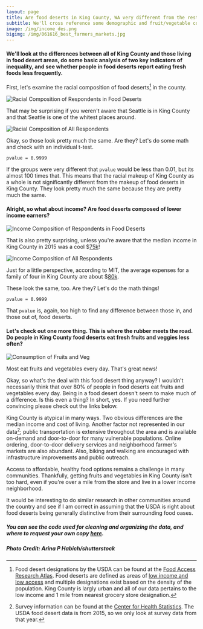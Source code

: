 ```yaml
---
layout: page
title: Are food deserts in King County, WA very different from the rest of King County?
subtitle: We'll cross reference some demographic and fruit/vegetable consumption data from behavioral health surveys conducted by the Center for Health Statistics, a Division of Disease Control and Health Statistics at the Washington State Department of Health, with information on food deserts from the USDA.
image: /img/income_des.png
bigimg: /img/061616_best_farmers_markets.jpg
---
```


#### We'll look at the differences between all of King County and those living in food desert areas, do some basic analysis of two key indicators of inequality, and see whether people in food deserts report eating fresh foods less frequently.

First, let's examine the racial composition of food deserts[^1] in 
the county.

![Racial Composition of Respondents in Food Deserts](/img/race_des.png)

That may be surprising if you weren't aware that Seattle is in 
King County and that Seattle is one of the whitest places around.

![Racial Composition of All Respondents](/img/race_total.png)

Okay, so those look pretty much the same. Are they? Let's do some 
math and check with an individual t-test.

`pvalue = 0.9999`

If the groups were very different that `pvalue` would be less than 
0.01, but its almost 100 times that. This means that the racial 
makeup of King County as a whole is not significantly different 
from the makeup of food deserts in King County. They look pretty 
much the same because they are pretty much the same.

#### Alright, so what about income? Are food deserts composed of lower income earners?

![Income Composition of Respondents in Food Deserts](/img/income_des.png)

That is also pretty surprising, unless you're aware that the 
median income in King County in 2015 was a cool 
$[75k](https://www.kingcounty.gov/independent/forecasting/King%20County%20Economic%20Indicators/Household%20Income.aspx)!

![Income Composition of All Respondents](/img/income_total.png)

Just for a little perspective, according to MIT, the average 
expenses for a family of four in King County are about 
$[80k](http://livingwage.mit.edu/counties/53033).

These look the same, too. Are they? Let's do the math things!

`pvalue = 0.9999`

That `pvalue` is, again, too high to find any difference between 
those in, and those out of, food deserts.

#### Let's check out one more thing. This is where the rubber meets the road. Do people in King County food deserts eat fresh fruits and veggies less often?

![Consumption of Fruits and Veg](/img/consumption.png)

Most eat fruits and vegetables every day. That's great news! 

Okay, so what's the deal with this food desert thing anyway? 
I wouldn't necessarily think that over 80% of people in 
food deserts eat fruits and vegetables every day. Being in a 
food desert doesn't seem to make much of a difference. Is this even 
a thing? In short, yes. If you need further convincing please 
check out the links below. 

King County is atypical in many ways. Two obvious differences 
are the median income and cost of living. Another factor not 
represented in our data[^2]; public transportation is 
extensive throughout the area and is available on-demand and 
door-to-door for many vulnerable populations. Online ordering, 
door-to-door delivery services and neighborhood farmer's markets 
are also abundant. Also, biking and walking are encouraged with 
infrastructure improvements and public outreach. 

Access to affordable, healthy food options remains a challenge in 
many communities. Thankfully, getting fruits and vegetables in 
King County isn't too hard, even if you're over a mile from the 
store and live in a lower income neighborhood. 

It would be interesting to do similar research in other 
communities around the country and see if I am correct in
assuming that the USDA is right about food deserts being 
generally distinctive from their surrounding food oases.


[^1]: Food desert designations by the USDA can be found at the 
[Food Access Research Atlas](https://www.ers.usda.gov/data-products/food-access-research-atlas). 
Food deserts are defined as areas of 
[low income and low access](https://www.ers.usda.gov/webdocs/publications/93141/eib%20209%20summary.pdf?v=6737.3) 
and multiple designations exist based on the density of the 
population. King County is largly urban and all of our data 
pertains to the low income and 1 mile from nearest grocery store 
designation.

[^2]: Survey information can be found at the 
[Center for Health Statistics](https://www.doh.wa.gov/DataandStatisticalReports/DataSystems/BehavioralRiskFactorSurveillanceSystemBRFSS). 
The USDA food desert data is from 2015, so we only look at 
survey data from that year.

#####  You can see the code used for cleaning and organizing the data, and where to request your own copy [here](https://github.com/llpk79/Project_Blog_Post/blob/master/main.py).

##### Photo Credit: Arina P Habich/shutterstock
